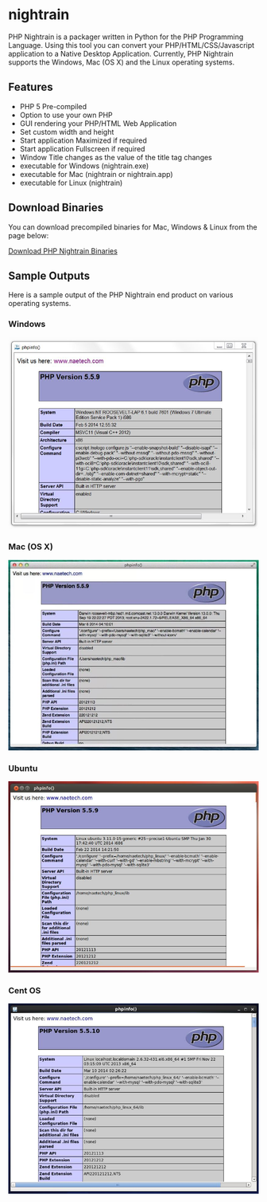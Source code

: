nightrain
=========

PHP Nightrain is a packager written in Python for the PHP Programming Language. Using this tool you can convert your PHP/HTML/CSS/Javascript application to a Native Desktop Application. Currently, PHP Nightrain supports the Windows, Mac (OS X) and the Linux operating systems.

## Features

* PHP 5 Pre-compiled
* Option to use your own PHP
* GUI rendering your PHP/HTML Web Application
* Set custom width and height
* Start application Maximized if required
* Start application Fullscreen if required
* Window Title changes as the value of the title tag changes
* executable for Windows (nightrain.exe)
* executable for Mac (nightrain or nightrain.app)
* executable for Linux (nightrain)

## Download Binaries

You can download precompiled binaries for Mac, Windows & Linux from the page below:

[Download PHP Nightrain Binaries](http://www.naetech.com/php-nightrain)

## Sample Outputs

Here is a sample output of the PHP Nightrain end product on various operating systems.

### Windows

![Alt text](/Resources/screenshots/nr_windows.JPG "PHP Application running on a Windows Machine")

### Mac (OS X)

![Alt text](/Resources/screenshots/nr_mac.JPG "PHP Application running on OS X")

### Ubuntu

![Alt text](/Resources/screenshots/nr_linux.JPG "PHP Application running on Ubuntu")

### Cent OS

![Alt text](/Resources/screenshots/nr_centos.JPG "PHP Application running on Linux")